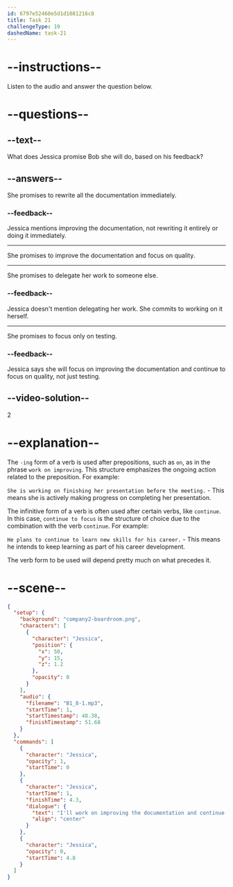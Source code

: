 ```yaml
---
id: 6797e52460e5d1d1081216c8
title: Task 21
challengeType: 19
dashedName: task-21
---
```


<!-- (Audio) Jessica: I'll work on improving the documentation and continue to focus on quality. -->

# --instructions--

Listen to the audio and answer the question below.

# --questions--

## --text--

What does Jessica promise Bob she will do, based on his feedback?

## --answers--


She promises to rewrite all the documentation immediately.

### --feedback--

Jessica mentions improving the documentation, not rewriting it entirely or doing it immediately.

---

She promises to improve the documentation and focus on quality.

---

She promises to delegate her work to someone else.

### --feedback--

Jessica doesn't mention delegating her work. She commits to working on it herself.

---

She promises to focus only on testing.

### --feedback--

Jessica says she will focus on improving the documentation and continue to focus on quality, not just testing.

## --video-solution--

2

# --explanation--

The `-ing` form of a verb is used after prepositions, such as `on`, as in the phrase `work on improving`. This structure emphasizes the ongoing action related to the preposition. For example:

`She is working on finishing her presentation before the meeting.` - This means she is actively making progress on completing her presentation.

The infinitive form of a verb is often used after certain verbs, like `continue`. In this case, `continue to focus` is the structure of choice due to the combination with the verb `continue`. For example:

`He plans to continue to learn new skills for his career.` - This means he intends to keep learning as part of his career development.

The verb form to be used will depend pretty much on what precedes it.

# --scene--

```json
{
  "setup": {
    "background": "company2-boardroom.png",
    "characters": [
      {
        "character": "Jessica",
        "position": {
          "x": 50,
          "y": 15,
          "z": 1.2
        },
        "opacity": 0
      }
    ],
    "audio": {
      "filename": "B1_8-1.mp3",
      "startTime": 1,
      "startTimestamp": 48.38,
      "finishTimestamp": 51.68
    }
  },
  "commands": [
    {
      "character": "Jessica",
      "opacity": 1,
      "startTime": 0
    },
    {
      "character": "Jessica",
      "startTime": 1,
      "finishTime": 4.3,
      "dialogue": {
        "text": "I'll work on improving the documentation and continue to focus on quality.",
        "align": "center"
      }
    },
    {
      "character": "Jessica",
      "opacity": 0,
      "startTime": 4.8
    }
  ]
}
```
